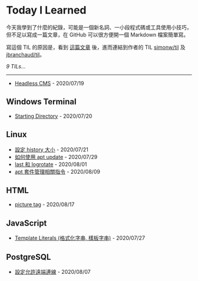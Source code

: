 # Today I Learned

今天我學到了什麼的紀錄，可能是一個新名詞、一小段程式碼或工具使用小技巧，但不足以寫成一篇文章，在 GitHub 可以很方便開一個 Markdown 檔案簡單寫。

寫這個 TIL 的原因是，看到 [這篇文章](https://simonwillison.net/2020/Jul/10/self-updating-profile-readme/) 後，進而連結到作者的 TIL [simonw/til](https://github.com/simonw/til) 及 [jbranchaud/til](https://github.com/jbranchaud/til)。

_9 TILs..._

---

* [Headless CMS](headless-cms.md) - 2020/07/19

## Windows Terminal

* [Starting Directory](/windows-terminal/starting-directory.md) - 2020/07/20

## Linux

* [設定 history 大小](/linux/set-history-size.md) - 2020/07/21
* [如何使用 apt update](/linux/how-to-use-apt-update.md) - 2020/07/29
* [last 和 logrotate](/linux/last-and-logrotate.md) - 2020/08/01
* [apt 套件管理相關指令](/linux/apt-package-related-command.md) - 2020/08/09

## HTML

* [picture tag](/html/picture-tag.md) - 2020/08/17

## JavaScript

* [Template Literals (格式化字串, 樣板字串)](/javascript/template-literals.md) - 2020/07/27

## PostgreSQL

* [設定允許遠端連線](/postgresql/allow-remote-access.md) - 2020/08/07
